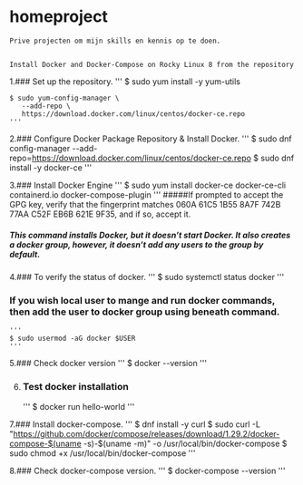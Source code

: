 # homeproject
    Prive projecten om mijn skills en kennis op te doen.


    Install Docker and Docker-Compose on Rocky Linux 8 from the repository

 1.### Set up the repository.
    '''
    $ sudo yum install -y yum-utils
 
 
    $ sudo yum-config-manager \
       --add-repo \
       https://download.docker.com/linux/centos/docker-ce.repo
    '''

2.### Configure Docker Package Repository & Install Docker.
    '''
    $ sudo dnf config-manager --add-repo=https://download.docker.com/linux/centos/docker-ce.repo
    $ sudo dnf install -y docker-ce
    '''

3.### Install Docker Engine
    '''
    $ sudo yum install docker-ce docker-ce-cli containerd.io docker-compose-plugin
    '''
#####If prompted to accept the GPG key, verify that the fingerprint matches 060A 61C5 1B55 8A7F 742B 77AA C52F EB6B 621E 9F35, and if so, accept it.
##### This command installs Docker, but it doesn’t start Docker. It also creates a docker group, however, it doesn’t add any users to the group by default.

4.### To verify the status of docker.
    '''
    $ sudo systemctl status docker 
    '''

### If you wish local user to mange and run docker commands, then add the user to docker group using beneath command.
    '''
    $ sudo usermod -aG docker $USER
    '''

5.### Check docker version
    '''
    $ docker --version
    '''

6. ### Test docker installation
    '''
    $ docker run hello-world
    ''' 

7.### Install docker-compose.
    '''
    $ dnf install -y curl
    $ sudo curl -L "https://github.com/docker/compose/releases/download/1.29.2/docker-compose-$(uname -s)-$(uname -m)" -o /usr/local/bin/docker-compose
    $ sudo chmod +x /usr/local/bin/docker-compose
    ''' 

8.### Check docker-compose version.
    '''
    $ docker-compose --version
    ''' 

